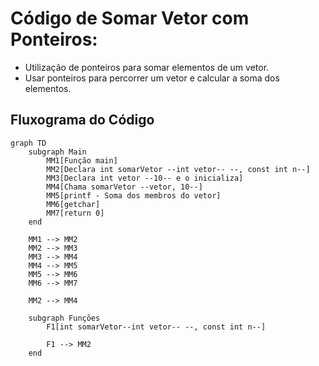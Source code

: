 # Código de Somar Vetor com Ponteiros:

- Utilização de ponteiros para somar elementos de um vetor.
- Usar ponteiros para percorrer um vetor e calcular a soma dos elementos.

## Fluxograma do Código

``` mermaid
graph TD
    subgraph Main
        MM1[Função main]
        MM2[Declara int somarVetor --int vetor-- --, const int n--]
        MM3[Declara int vetor --10-- e o inicializa]
        MM4[Chama somarVetor --vetor, 10--]
        MM5[printf - Soma dos membros do vetor]
        MM6[getchar]
        MM7[return 0]
    end

    MM1 --> MM2
    MM2 --> MM3
    MM3 --> MM4
    MM4 --> MM5
    MM5 --> MM6
    MM6 --> MM7

    MM2 --> MM4

    subgraph Funções
        F1[int somarVetor--int vetor-- --, const int n--]

        F1 --> MM2
    end


```

